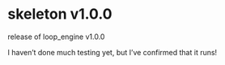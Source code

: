 # skeleton v1.0.0

release of loop_engine v1.0.0

I haven’t done much testing yet, but I’ve confirmed that it runs!